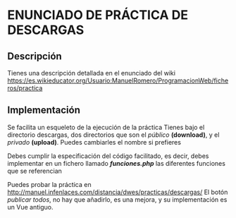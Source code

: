 # ENUNCIADO DE PRÁCTICA DE DESCARGAS
 
## Descripción
Tienes una descripción detallada en el enunciado del wiki
 https://es.wikieducator.org/Usuario:ManuelRomero/ProgramacionWeb/ficheros/practica
## Implementación
Se facilita un esqueleto de la ejecución de la práctica
Tienes bajo el directorio descargas, dos directorios que son el *público* **(download)**, y el *privado* **(upload)**. Puedes cambiarles el nombre si prefieres

Debes cumplir la especificación del código facilitado, es decir, debes implementar en un fichero llamado ***funciones.php*** las diferentes funciones que se referencian

Puedes probar la práctica en 
 http://manuel.infenlaces.com/distancia/dwes/practicas/descargas/
El botón *publicar todos*, no hay que añadirlo, es una mejora, y su implementación es un Vue antiguo. 

